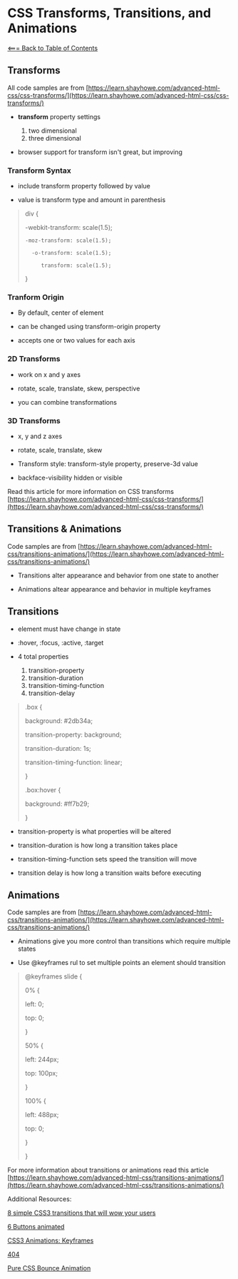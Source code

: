 # **CSS Transforms, Transitions, and Animations**

[<=== Back to Table of Contents](https://peterjast.github.io/reading-notes/)

## Transforms

All code samples are from [https://learn.shayhowe.com/advanced-html-css/css-transforms/](https://learn.shayhowe.com/advanced-html-css/css-transforms/)

* **transform** property settings
    1. two dimensional
    1. three dimensional

* browser support for transform isn't great, but improving

### Transform Syntax

* include transform property followed by value

* value is transform type and amount in parenthesis

> div {
>
> -webkit-transform: scale(1.5);
>
>     -moz-transform: scale(1.5);
>
>       -o-transform: scale(1.5);
>
>          transform: scale(1.5);
>
> }

### Tranform Origin

* By default, center of element

* can be changed using transform-origin property

* accepts one or two values for each axis

### 2D Transforms

* work on x and y axes

* rotate, scale, translate, skew, perspective

* you can combine transformations

### 3D Transforms

* x, y and z axes

* rotate, scale, translate, skew

* Transform style: transform-style property, preserve-3d value

* backface-visibility hidden or visible

Read this article for more information on CSS transforms [https://learn.shayhowe.com/advanced-html-css/css-transforms/](https://learn.shayhowe.com/advanced-html-css/css-transforms/)

## Transitions & Animations

Code samples are from [https://learn.shayhowe.com/advanced-html-css/transitions-animations/](https://learn.shayhowe.com/advanced-html-css/transitions-animations/)

* Transitions alter appearance and behavior from one state to another

* Animations altear appearance and behavior in multiple keyframes

## Transitions

* element must have change in state

* :hover, :focus, :active, :target

* 4 total properties
    1. transition-property
    1. transition-duration
    1. transition-timing-function
    1. transition-delay

> .box {
>  
> background: #2db34a;
>
> transition-property: background;
>
> transition-duration: 1s;
>
> transition-timing-function: linear;
>
> }
>
> .box:hover {
>
> background: #ff7b29;
>
> }

* transition-property is what properties will be altered

* transition-duration is how long a transition takes place

* transition-timing-function sets speed the transition will move

* transition delay is how long a transition waits before executing

## Animations

Code samples are from [https://learn.shayhowe.com/advanced-html-css/transitions-animations/](https://learn.shayhowe.com/advanced-html-css/transitions-animations/)

* Animations give you more control than transitions which require multiple states

* Use @keyframes rul to set multiple points an element should transition

> @keyframes slide {
>
> 0% {
>
> left: 0;
>
> top: 0;
>
> }
>
> 50% {
>
> left: 244px;
>
> top: 100px;
>
> }
>
> 100% {
>
> left: 488px;
>
> top: 0;
>
> }
>
> }

For more information about transitions or animations read this article [https://learn.shayhowe.com/advanced-html-css/transitions-animations/](https://learn.shayhowe.com/advanced-html-css/transitions-animations/)

Additional Resources:

[8 simple CSS3 transitions that will wow your users](http://www.webdesignerdepot.com/2014/05/8-simple-css3-transitions-that-will-wow-your-users)

[6 Buttons animated](http://codepen.io/retyui/pen/ByoaXV)

[CSS3 Animations: Keyframes](http://codepen.io/akshaychauhan/pen/oAfae)

[404](http://codepen.io/kieranfivestars/pen/MYdQxX)

[Pure CSS Bounce Animation](http://codepen.io/dp_lewis/pen/gCfBv)
